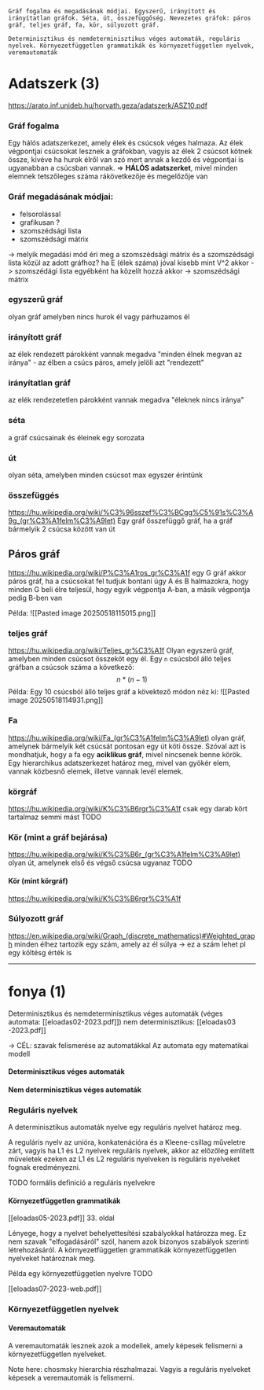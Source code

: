 ```
Gráf fogalma és megadásának módjai. Egyszerű, irányított és irányítatlan gráfok. Séta, út, összefüggőség. Nevezetes gráfok: páros gráf, teljes gráf, fa, kör, súlyozott gráf.

Determinisztikus és nemdeterminisztikus véges automaták, reguláris nyelvek. Környezetfüggetlen grammatikák és környezetfüggetlen nyelvek, veremautomaták
```

# Adatszerk (3)
https://arato.inf.unideb.hu/horvath.geza/adatszerk/ASZ10.pdf
### Gráf fogalma
Egy hálós adatszerkezet, amely élek és csúcsok véges halmaza. Az élek végpontjai csúcsokat lesznek a gráfokban, vagyis az élek 2 csúcsot kötnek össze, kivéve ha hurok élről van szó mert annak a kezdő és végpontjai is ugyanabban a csúcsban vannak.
=> **HÁLÓS adatszerket**, mivel minden elemnek tetszőleges száma rákövetkezője és megelőzője van
### Gráf megadásának módjai:
- felsorolással
- grafikusan ?
- szomszédsági lista
- szomszédsági mátrix

-> melyik megadási mód éri meg a szomszédsági mátrix és a szomszédsági lista közül az adott gráfhoz?
ha E (élek száma) jóval kisebb mint V^2 akkor -> szomszédági lista
egyébként ha közelít hozzá akkor -> szomszédsági mátrix

### egyszerű gráf
olyan gráf amelyben nincs hurok él vagy párhuzamos él

### irányított gráf
az élek rendezett párokként vannak megadva
"minden élnek megvan az iránya"
	- az élben a csúcs páros, amely jelöli azt "rendezett"

### irányítatlan gráf
az elék rendezetetlen párokként vannak megadva
"éleknek nincs iránya"
### séta
a gráf csúcsainak és éleinek egy sorozata
### út
olyan séta, amelyben minden csúcsot max egyszer érintünk

### összefüggés
https://hu.wikipedia.org/wiki/%C3%96sszef%C3%BCgg%C5%91s%C3%A9g_(gr%C3%A1felm%C3%A9let)
Egy gráf összefüggő gráf, ha a gráf bármelyik 2 csúcsa között van út


## Páros gráf
https://hu.wikipedia.org/wiki/P%C3%A1ros_gr%C3%A1f
egy G gráf akkor páros gráf, ha a csúcsokat fel tudjuk bontani úgy A és B halmazokra, hogy minden G beli élre teljesül, hogy egyik végpontja A-ban, a másik végpontja pedig B-ben van

Példa:
![[Pasted image 20250518115015.png]]
### teljes gráf
https://hu.wikipedia.org/wiki/Teljes_gr%C3%A1f
Olyan egyszerű gráf, amelyben minden csúcsot összeköt egy él.
Egy `n` csúcsból álló teljes gráfban a csúcsok száma a következő:
$$
n*(n-1)
$$
Példa: Egy 10 csúcsból álló teljes gráf a kövektező módon néz ki:
![[Pasted image 20250518114931.png]]

### Fa
https://hu.wikipedia.org/wiki/Fa_(gr%C3%A1felm%C3%A9let)
olyan gráf, amelynek bármelyik két csúcsát pontosan egy út köti össze. Szóval azt is mondhatjuk, hogy a fa egy **aciklikus gráf**, mivel nincsenek benne körök.
Egy hierarchikus adatszerkezet határoz meg, mivel van gyökér elem, vannak közbesnő elemek, illetve vannak levél elemek.

### körgráf
https://hu.wikipedia.org/wiki/K%C3%B6rgr%C3%A1f
csak egy darab kört tartalmaz semmi mást TODO

### Kör (mint a gráf bejárása)
https://hu.wikipedia.org/wiki/K%C3%B6r_(gr%C3%A1felm%C3%A9let)
olyan út, amelynek első és végső csúcsa ugyanaz TODO

#### Kör (mint körgráf)
https://hu.wikipedia.org/wiki/K%C3%B6rgr%C3%A1f

### Súlyozott gráf
https://en.wikipedia.org/wiki/Graph_(discrete_mathematics)#Weighted_graph
minden élhez tartozik egy szám, amely az él súlya
-> ez a szám lehet pl egy költésg érték is

---------------------------
# fonya (1)
Determinisztikus és nemdeterminisztikus véges automaták 
(véges automata: [[eloadas02-2023.pdf]])
nem determinisztikus: [[eloadas03 -2023.pdf]]

-> CÉL: szavak felismerése az automatákkal
Az automata egy matematikai modell
#### Determinisztikus véges automaták

#### Nem determinisztikus véges automaták

### Reguláris nyelvek
A determinisztikus automaták nyelve egy reguláris nyelvet határoz meg.

A reguláris nyelv az unióra, konkatenációra és a Kleene-csillag műveletre zárt, vagyis ha L1 és L2 nyelvek reguláris nyelvek, akkor az előzőleg említett műveletek ezeken az L1 és L2 reguláris nyelveken is reguláris nyelveket fognak eredményezni.

TODO formális definició a reguláris nyelvekre
#### Környezetfüggetlen grammatikák
[[eloadas05-2023.pdf]] 33. oldal

Lényege, hogy a nyelvet behelyettesítési szabályokkal határozza meg.
Ez nem szavak "elfogadásáról" szól, hanem azok bizonyos szabályok szerinti létrehozásáról.
A környezetfüggetlen grammatikák környezetfüggetlen nyelveket határoznak meg.

Példa egy környezetfüggetlen nyelvre TODO

[[eloadas07-2023-web.pdf]]
### Környezetfüggetlen nyelvek

#### Veremautomaták
A veremautomaták lesznek azok a modellek, amely képesek felismerni a környezetfüggetlen nyelveket.

Note here: chosmsky hierarchia részhalmazai.
Vagyis a reguláris nyelveket képesek a veremautomák is felismerni.
